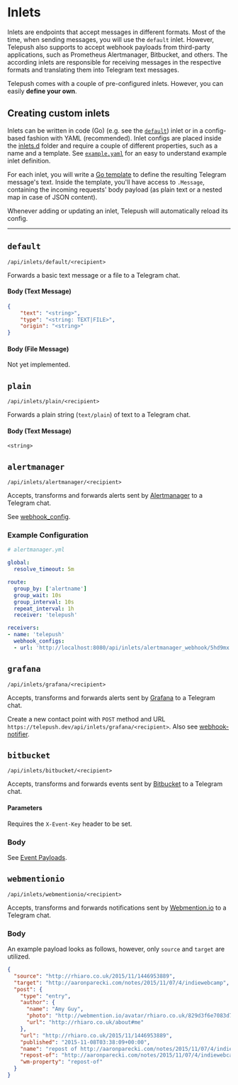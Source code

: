 # Inlets
Inlets are endpoints that accept messages in different formats. Most of the time, when sending messages, you will use the `default` inlet. However, Telepush also supports to accept webhook payloads from third-party applications, such as Prometheus Alertmanager, Bitbucket, and others. The according inlets are responsible for receiving messages in the respective formats and translating them into Telegram text messages.

Telepush comes with a couple of pre-configured inlets. However, you can easily **define your own**.

## Creating custom inlets
Inlets can be written in code (Go) (e.g. see the [`default`](default)) inlet or in a config-based fashion with YAML (recommended). Inlet configs are placed inside the [inlets.d](../inlets.d) folder and require a couple of different properties, such as a name and a template. See [`example.yaml`](../inlets.d) for an easy to understand example inlet definition. 

For each inlet, you will write a [Go template](https://pkg.go.dev/text/template) to define the resulting Telegram message's text. Inside the template, you'll have access to `.Message`, containing the incoming requests' body payload (as plain text or a nested map in case of JSON content).

Whenever adding or updating an inlet, Telepush will automatically reload its config.

---

## `default`
`/api/inlets/default/<recipient>`

Forwards a basic text message or a file to a Telegram chat.  

#### Body (Text Message)
```json
{
    "text": "<string>",
    "type": "<string: TEXT|FILE>",
    "origin": "<string>"
}
```

#### Body (File Message)
Not yet implemented.

## `plain`
`/api/inlets/plain/<recipient>`

Forwards a plain string (`text/plain`) of text to a Telegram chat.

#### Body (Text Message)
```
<string>
```

## `alertmanager`
`/api/inlets/alertmanager/<recipient>`

Accepts, transforms and forwards alerts sent by [Alertmanager](https://prometheus.io/docs/alerting/alertmanager/) to a Telegram chat.

See [webhook_config](https://prometheus.io/docs/alerting/configuration/#webhook_config).

### Example Configuration
```yaml
# alertmanager.yml

global:
  resolve_timeout: 5m

route:
  group_by: ['alertname']
  group_wait: 10s
  group_interval: 10s
  repeat_interval: 1h
  receiver: 'telepush'

receivers:
- name: 'telepush'
  webhook_configs:
  - url: 'http://localhost:8080/api/inlets/alertmanager_webhook/5hd9mx'
```

## `grafana`
`/api/inlets/grafana/<recipient>`

Accepts, transforms and forwards alerts sent by [Grafana](https://grafana.com/docs/grafana/latest/alerting/) to a Telegram chat.

Create a new contact point with `POST` method and URL `https://telepush.dev/api/inlets/grafana/<recipient>`. Also see [webhook-notifier](https://grafana.com/docs/grafana/latest/alerting/contact-points/notifiers/webhook-notifier/).

## `bitbucket`
`/api/inlets/bitbucket/<recipient>`

Accepts, transforms and forwards events sent by [Bitbucket](https://bitbucket.org/) to a Telegram chat.

#### Parameters
Requires the `X-Event-Key` header to be set. 

### Body
See [Event Payloads](https://confluence.atlassian.com/bitbucket/event-payloads-740262817.html).

## `webmentionio`
`/api/inlets/webmentionio/<recipient>`

Accepts, transforms and forwards notifications sent by [Webmention.io](https://webmention.io) to a Telegram chat.

### Body
An example payload looks as follows, however, only `source` and `target` are utilized.
```json
{
  "source": "http://rhiaro.co.uk/2015/11/1446953889",
  "target": "http://aaronparecki.com/notes/2015/11/07/4/indiewebcamp",
  "post": {
    "type": "entry",
    "author": {
      "name": "Amy Guy",
      "photo": "http://webmention.io/avatar/rhiaro.co.uk/829d3f6e7083d7ee8bd7b20363da84d88ce5b4ce094f78fd1b27d8d3dc42560e.png",
      "url": "http://rhiaro.co.uk/about#me"
    },
    "url": "http://rhiaro.co.uk/2015/11/1446953889",
    "published": "2015-11-08T03:38:09+00:00",
    "name": "repost of http://aaronparecki.com/notes/2015/11/07/4/indiewebcamp",
    "repost-of": "http://aaronparecki.com/notes/2015/11/07/4/indiewebcamp",
    "wm-property": "repost-of"
  }
}
```